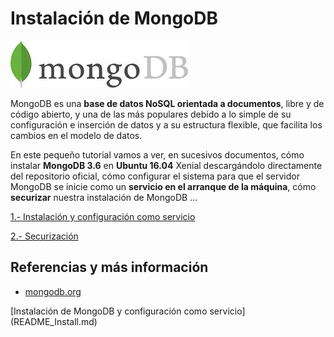 # Instalación de MongoDB
![mongodbLogo](images/mongodb-logo.jpg)

MongoDB es una **base de datos NoSQL orientada a documentos**, libre y de código abierto, y una de las más populares debido a lo simple de su configuración e inserción de datos y a su estructura flexible, que facilita los cambios en el modelo de datos. 

En este pequeño tutorial vamos a ver, en sucesivos documentos, cómo instalar **MongoDB 3.6** en **Ubuntu 16.04** Xenial descargándolo directamente del repositorio oficial, cómo configurar el sistema para que el servidor MongoDB se inicie como un **servicio en el arranque de la máquina**, cómo **securizar** nuestra instalación de MongoDB ...

[1.- Instalación y configuración como servicio](README_Install.md)

[2.- Securización](README_Security.md)

## Referencias y más información
- [mongodb.org](https://www.mongodb.com/)

<div class="pull-right">[Instalación de MongoDB y configuración como servicio](README_Install.md)</div>
